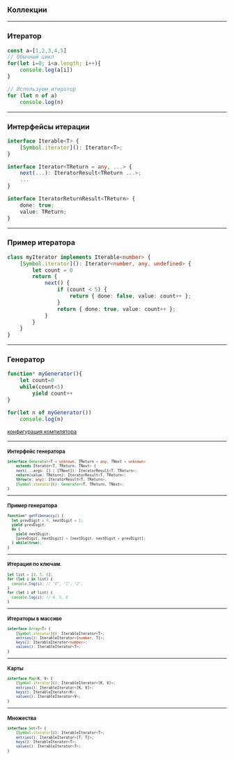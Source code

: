 ### Коллекции

---

### Итератор

```typescript
const a=[1,2,3,4,5]
// Обычный цикл
for(let i=0; i<a.length; i++){
    console.log(a[i])
}

// Используем итератор
for (let n of a)
    console.log(n)
```

---

### Интерфейсы итерации

```typescript
interface Iterable<T> {
    [Symbol.iterator](): Iterator<T>;
}

interface Iterator<TReturn = any, ...> {   
    next(...): IteratorResult<TReturn ...>;
    ...
}

interface IteratorReturnResult<TReturn> {
    done: true;
    value: TReturn;
}
```

---

### Пример итератора

```typescript
class myIterator implements Iterable<number> {
    [Symbol.iterator](): Iterator<number, any, undefined> {
        let count = 0
        return {
            next() {
                if (count < 5) {
                    return { done: false, value: count++ };
                }
                return { done: true, value: count++ };
            }
        }
    }
}
```

----

### Генератор

```typescript
function* myGenerator(){
    let count=0
    while(count<5)
        yield count++
}

for(let n of myGenerator())
    console.log(n)
```

<small>[конфигурация компилятора](tsconfig.json)<small>

---

### Интерфейс генератора

```typescript
interface Generator<T = unknown, TReturn = any, TNext = unknown>
    extends Iterator<T, TReturn, TNext> {
    next(...args: [] | [TNext]): IteratorResult<T, TReturn>;
    return(value: TReturn): IteratorResult<T, TReturn>;
    throw(e: any): IteratorResult<T, TReturn>;
    [Symbol.iterator](): Generator<T, TReturn, TNext>;
}
```

---

### Пример генератора

```typescript
function* getFibonaccy() {
  let prevDigit = 0, nextDigit = 1;
  yield prevDigit; 
  do {
    yield nextDigit;
	[prevDigit, nextDigit] = [nextDigit, nextDigit + prevDigit];
  } while(true);
}
```


----

### Итерация по ключам.

```typescript
let list = [4, 5, 6];
for (let i in list) {
  console.log(i); // "0", "1", "2",
}
for (let i of list) {
  console.log(i); // 4, 5, 6
}
```

---

### Итераторы в массиве

```typescript
interface Array<T> {
    [Symbol.iterator](): IterableIterator<T>;
    entries(): IterableIterator<[number, T]>;
    keys(): IterableIterator<number>;
    values(): IterableIterator<T>;
}
```

---

### Карты

```typescript
interface Map<K, V> {
    [Symbol.iterator](): IterableIterator<[K, V]>;
    entries(): IterableIterator<[K, V]>;
    keys(): IterableIterator<K>;
    values(): IterableIterator<V>;
}
```

---

### Множества

```typescript
interface Set<T> {
    [Symbol.iterator](): IterableIterator<T>;
    entries(): IterableIterator<[T, T]>;
    keys(): IterableIterator<T>;
    values(): IterableIterator<T>;
}
```



